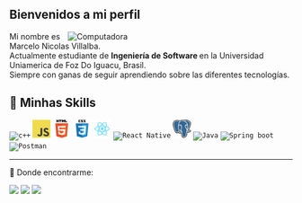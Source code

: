 ## Bienvenidos a mi perfil <strong></strong>

<img src="https://raw.githubusercontent.com/MicaelliMedeiros/micaellimedeiros/master/image/computer-illustration.png" min-width="400px" max-width="400px" width="400px" align="right" alt="Computadora">

<p align="left"> 
  Mi nombre es Marcelo Nicolas Villalba.
<br>
  Actualmente estudiante de <strong>Ingeniería de Software </strong>  en la Universidad Uniamerica de Foz Do Iguacu, Brasil.
<br>
Siempre con ganas de seguir aprendiendo sobre las diferentes tecnologías.
</p>

## 🚀 Minhas Skills

<code><img height="32" src="https://upload.wikimedia.org/wikipedia/commons/thumb/1/18/ISO_C%2B%2B_Logo.svg/1822px-ISO_C%2B%2B_Logo.svg.png" alt="c++"/></code>
<code><img height="32" src="https://raw.githubusercontent.com/github/explore/80688e429a7d4ef2fca1e82350fe8e3517d3494d/topics/javascript/javascript.png" alt="Javascript"/></code>
<code><img height="32" src="https://raw.githubusercontent.com/github/explore/80688e429a7d4ef2fca1e82350fe8e3517d3494d/topics/html/html.png" alt="HTML5"/></code>
<code><img height="32" src="https://raw.githubusercontent.com/github/explore/80688e429a7d4ef2fca1e82350fe8e3517d3494d/topics/css/css.png" alt="CSS"/></code>
<code><img height="32" src="https://raw.githubusercontent.com/github/explore/80688e429a7d4ef2fca1e82350fe8e3517d3494d/topics/react/react.png" alt="React"/></code>
<code><img height="32" src="https://storage.googleapis.com/moravio-web/media/react_native_e0c7e12161/react_native_e0c7e12161.png" alt="React Native"/></code>
<code><img height="32" src="https://raw.githubusercontent.com/github/explore/80688e429a7d4ef2fca1e82350fe8e3517d3494d/topics/postgresql/postgresql.png" alt="PostegreSQL"/></code>
<code><img height="35" src="https://brandslogos.com/wp-content/uploads/images/large/java-logo-1.png" alt="Java"/></code>
<code><img height="32" src="https://encrypted-tbn0.gstatic.com/images?q=tbn:ANd9GcTWzHsl-42g5Y-Fg6tFfeBr3oDv6ca5_cEQX7FPCO_LE01vXf8NBijvIkjHNWG_oxmgX9I&usqp=CAU" alt="Spring boot"/></code>
<code><img height="32" src="https://uxwing.com/wp-content/themes/uxwing/download/brands-and-social-media/postman-icon.png" alt="Postman"/></code>


---

<p align="left">
  💌 Donde encontrarme:
</p>

<p align="left">
  <a href="mailto:marcelonv011@gmail.com" alt="Gmail">
  <img src="https://img.shields.io/badge/-Gmail-FF0000?style=flat-square&labelColor=FF0000&logo=gmail&logoColor=white&link=marcelonv011@gmail.com" /></a>

  <a href="https://www.linkedin.com/in/marcelo-nicolas-villalba-83bb16269/" alt="Linkedin">
  <img src="https://img.shields.io/badge/-Linkedin-0e76a8?style=flat-square&logo=Linkedin&logoColor=white&link=LINK-DO-SEU-LINKEDIN" /></a>

  <a href="https://www.instagram.com/mnicolas11/" alt="Instagram">
  <img src="https://img.shields.io/badge/-Instagram-DF0174?style=flat-square&labelColor=DF0174&logo=instagram&logoColor=white&link=LINK-DO-SEU-INSTAGRAM"/></a>
</p>  

